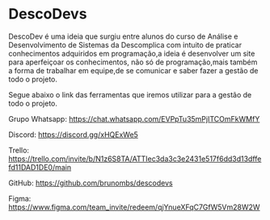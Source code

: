 # DescoDevs

DescoDev é uma ideia que surgiu entre alunos do curso de Análise e Desenvolvimento de Sistemas da Descomplica com intuito de praticar conhecimentos adquiridos em programação,a ideia é desenvolver um site para aperfeiçoar os conhecimentos, não só de programação,mais também a forma de trabalhar em equipe,de se comunicar e saber fazer a gestão de todo o projeto.

Segue abaixo o link das ferramentas que iremos utilizar para a gestão de todo o projeto.

Grupo Whatsapp: https://chat.whatsapp.com/EVPpTu35mPjITCOmFkWMfY

Discord: https://discord.gg/xHQExWe5

Trello: https://trello.com/invite/b/N1z6S8TA/ATTIec3da3c3e2431e517f6dd3d13dffefd11DAD1DE0/main

GitHub: https://github.com/brunombs/descodevs

Figma: https://www.figma.com/team_invite/redeem/qjYnueXFqC7GfW5Vm28W2W
